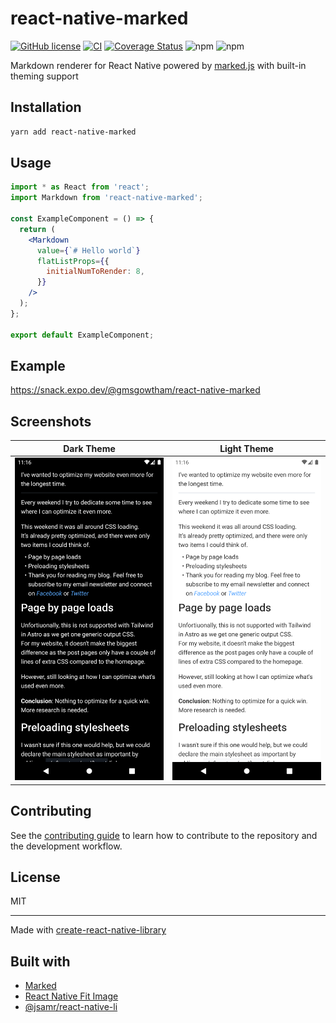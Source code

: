 # react-native-marked

[![GitHub license](https://img.shields.io/github/license/gmsgowtham/react-native-marked)](https://github.com/gmsgowtham/react-native-marked/blob/main/LICENSE)
[![CI](https://github.com/gmsgowtham/react-native-marked/actions/workflows/build.yml/badge.svg)](https://github.com/gmsgowtham/react-native-marked/actions/workflows/build.yml)
[![Coverage Status](https://coveralls.io/repos/github/gmsgowtham/react-native-marked/badge.svg?branch=main)](https://coveralls.io/github/gmsgowtham/react-native-marked?branch=main)
![npm](https://img.shields.io/npm/v/react-native-marked)
![npm](https://img.shields.io/npm/dw/react-native-marked)

Markdown renderer for React Native powered by [marked.js](https://marked.js.org/) with built-in theming support

## Installation

```sh
yarn add react-native-marked
```

## Usage

```jsx
import * as React from 'react';
import Markdown from 'react-native-marked';

const ExampleComponent = () => {
  return (
    <Markdown
      value={`# Hello world`}
      flatListProps={{
        initialNumToRender: 8,
      }}
    />
  );
};

export default ExampleComponent;
```

## Example

https://snack.expo.dev/@gmsgowtham/react-native-marked

## Screenshots

|                              Dark Theme                               |                               Light Theme                               |
| :-------------------------------------------------------------------: | :---------------------------------------------------------------------: |
| ![Dark theme](assets/Screenshot_1662875200.png?raw=true 'Dark Theme') | ![Light theme](assets/Screenshot_1662875206.png?raw=true 'Light Theme') |

## Contributing

See the [contributing guide](CONTRIBUTING.md) to learn how to contribute to the repository and the development workflow.

## License

MIT

---

Made with [create-react-native-library](https://github.com/callstack/react-native-builder-bob)

## Built with

- [Marked](https://marked.js.org/)
- [React Native Fit Image](https://github.com/huiseoul/react-native-fit-image)
- [@jsamr/react-native-li](https://github.com/jsamr/react-native-li)
